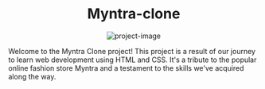<h1 align="center" id="title">Myntra-clone</h1>

<p align="center"><img src="https://socialify.git.ci/gauravdaultani/myntra-clone/image?font=Raleway&amp;language=1&amp;name=1&amp;owner=1&amp;pattern=Circuit%20Board&amp;theme=Dark" alt="project-image"></p>

<p id="description">Welcome to the Myntra Clone project! This project is a result of our journey to learn web development using HTML and CSS. It's a tribute to the popular online fashion store Myntra and a testament to the skills we've acquired along the way.</p>

